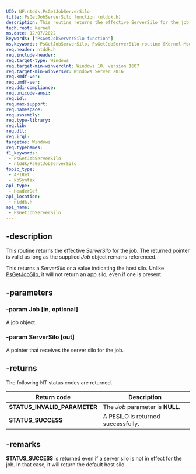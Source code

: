 ```yaml
---
UID: NF:ntddk.PsGetJobServerSilo
title: PsGetJobServerSilo function (ntddk.h)
description: This routine returns the effective ServerSilo for the job. The returned pointer is valid as long as the supplied Job object remains referenced.
tech.root: kernel
ms.date: 12/07/2022
keywords: ["PsGetJobServerSilo function"]
ms.keywords: PsGetJobServerSilo, PsGetJobServerSilo routine [Kernel-Mode Driver Architecture], kernel.psgetjobserversilo, ntddk/PsGetJobServerSilo
req.header: ntddk.h
req.include-header: 
req.target-type: Windows
req.target-min-winverclnt: Windows 10, version 1607
req.target-min-winversvr: Windows Server 2016
req.kmdf-ver: 
req.umdf-ver: 
req.ddi-compliance: 
req.unicode-ansi: 
req.idl: 
req.max-support: 
req.namespace: 
req.assembly: 
req.type-library: 
req.lib: 
req.dll: 
req.irql: 
targetos: Windows
req.typenames: 
f1_keywords:
 - PsGetJobServerSilo
 - ntddk/PsGetJobServerSilo
topic_type:
 - APIRef
 - kbSyntax
api_type:
 - HeaderDef
api_location:
 - ntddk.h
api_name:
 - PsGetJobServerSilo
---
```


## -description

This routine returns the effective *ServerSilo* for the job. The returned pointer is valid as long as the supplied *Job* object remains referenced.

This returns a *ServerSilo* or a value indicating the host silo. Unlike [PsGetJobSilo](/windows-hardware/drivers/ddi/ntddk/nf-ntddk-psgetjobsilo), it will not return an app silo, even if one is present.

## -parameters

### -param Job [in, optional]

A job object.

### -param ServerSilo [out]

 A pointer that receives the server silo for the job.

## -returns

The following NT status codes are returned.

| Return code | Description |
|---|---|
| **STATUS_INVALID_PARAMETER** | The *Job* parameter is **NULL**. |
| **STATUS_SUCCESS** | A PESILO is returned successfully. |

## -remarks

**STATUS_SUCCESS** is returned even if a server silo is not in effect for the job. In that case, it will return the default host silo.
